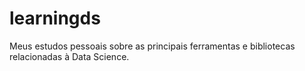 # learningds
Meus estudos pessoais sobre as principais ferramentas e bibliotecas relacionadas à Data Science.
